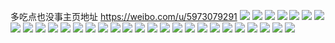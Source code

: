 多吃点也没事主页地址 https://weibo.com/u/5973079291 
![](https://wx4.sinaimg.cn/mw2000/006weqMzly1h7qshhpk5yj30t217bjyc.jpg) 
![](https://wx4.sinaimg.cn/mw2000/006weqMzly1h7qshiuqzsj30u0140jxv.jpg) 
![](https://wx4.sinaimg.cn/mw2000/006weqMzly1h7qshjbp6nj30u00ya42m.jpg) 
![](https://wx4.sinaimg.cn/mw2000/006weqMzly1h740xfftubj32dc35s171.jpg) 
![](https://wx4.sinaimg.cn/mw2000/006weqMzly1h740xj5pluj32dc35sk2e.jpg) 
![](https://wx4.sinaimg.cn/mw2000/006weqMzly1h31xajoajmj30wi0win6u.jpg) 
![](https://wx4.sinaimg.cn/mw2000/006weqMzly1gw13u5l0fqj32c0340qv6.jpg) 
![](https://wx4.sinaimg.cn/mw2000/006weqMzly1gw13u7mnu5j32c03404qs.jpg) 
![](https://wx4.sinaimg.cn/mw2000/006weqMzly1gw13u9arskj32c03407wj.jpg) 
![](https://wx4.sinaimg.cn/mw2000/006weqMzly1gw13u497vdj32we26b1l0.jpg) 
![](https://wx4.sinaimg.cn/mw2000/006weqMzly1gw13uavtkcj32801o0u0x.jpg) 
![](https://wx4.sinaimg.cn/mw2000/006weqMzly1gw13ub6i9qj30zk0qo79l.jpg) 
![](https://wx4.sinaimg.cn/mw2000/006weqMzly1gjtsurilt1j30n02mjtxa.jpg) 
![](https://wx4.sinaimg.cn/mw2000/006weqMzly1gh96dur5nuj30xy0u0dtr.jpg) 
![](https://wx4.sinaimg.cn/mw2000/006weqMzly1gduuwp8ru6j30mj0emqi7.jpg) 
![](https://wx4.sinaimg.cn/mw2000/006weqMzly1gduuwq2q3yj30mm0q3wui.jpg) 
![](https://wx4.sinaimg.cn/mw2000/006weqMzly1gduuwr2s5lj30mf0eq7ib.jpg) 
![](https://wx4.sinaimg.cn/mw2000/006weqMzly1gduuwrooi9j30oo0wwguj.jpg) 
![](https://wx4.sinaimg.cn/mw2000/006weqMzly1gduuwy1lhsj32c023r4qq.jpg) 
![](https://wx4.sinaimg.cn/mw2000/006weqMzly1gduux29z6fj325w23o4qp.jpg) 
![](https://wx4.sinaimg.cn/mw2000/006weqMzly1gduux7h734j33402c0npe.jpg) 
![](https://wx4.sinaimg.cn/mw2000/006weqMzly1gduuyekkpcj33402c0npe.jpg) 
![](https://wx4.sinaimg.cn/mw2000/006weqMzly1g7gqvss51oj30u00u0tqw.jpg) 
![](https://wx4.sinaimg.cn/mw2000/006weqMzly1g7dak9bw22j31o00qxb29.jpg) 
![](https://wx4.sinaimg.cn/mw2000/006weqMzly1g7dakakuu1j32bi1sikjl.jpg) 
![](https://wx4.sinaimg.cn/mw2000/006weqMzly1g7dakbbfszj32c01477tw.jpg) 
![](https://wx4.sinaimg.cn/mw2000/006weqMzly1g7dakd8i5uj32c0340e82.jpg) 
![](https://wx4.sinaimg.cn/mw2000/006weqMzgy1fsr8c767luj31400p243u.jpg) 
![](https://wx4.sinaimg.cn/mw2000/006weqMzgy1fsr8c7wr1kj30zk0k0q5n.jpg) 
![](https://wx4.sinaimg.cn/mw2000/006weqMzgy1fsr8c8jgg5j31400u0jtz.jpg) 
